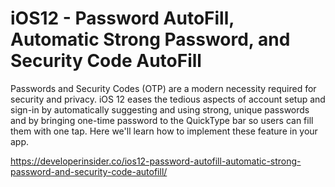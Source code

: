 # iOS12 - Password AutoFill, Automatic Strong Password, and Security Code AutoFill
Passwords and Security Codes (OTP) are a modern necessity required for security and privacy. iOS 12 eases the tedious aspects of account setup and sign-in by automatically suggesting and using strong, unique passwords and by bringing one-time password to the QuickType bar so users can fill them with one tap. Here we'll learn how to implement these feature in your app.

https://developerinsider.co/ios12-password-autofill-automatic-strong-password-and-security-code-autofill/
